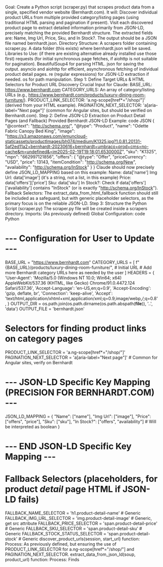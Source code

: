 Goal: Create a Python script (scraper.py) that scrapes product data from a single, specified vendor website (Bernhardt.com). It will:
Discover individual product URLs from multiple provided category/listing pages (using traditional HTML parsing and pagination if present).
Visit each discovered product page to extract detailed information primarily from JSON-LD, precisely matching the provided Bernhardt structure.
The extracted fields are: Name, Img Url, Price, Sku, and In Stock?.
The output should be a JSON file named bernhardt.json.
Directory Structure:
A scrapers folder containing scraper.py.
A data folder (this exists) where bernhardt.json will be saved.
Libraries to Use: (if there are existing alternative already installed use those first)
requests (for initial synchronous page fetches, if aiohttp is not suitable for pagination).
BeautifulSoup4 for parsing HTML.
json for saving the output.
asyncio and aiohttp for efficient, asynchronous fetching of individual product detail pages.
re (regular expressions) for JSON-LD extraction if needed.
os for path manipulation.
Step 1: Define Target URLs & HTML Selectors for Product URL Discovery
Crucial Input for Claude:
BASE_URL: https://www.bernhardt.com
CATEGORY_URLS: An array of category/listing URLs (e.g., https://www.bernhardt.com/products/luxury-dining-room-furniture/).
PRODUCT_LINK_SELECTOR: 'a.ng-scope[href*="/shop/"]' (derived from your HTML example).
PAGINATION_NEXT_SELECTOR: 'a[aria-label="Next page"]' (common for Angular sites, but should be verified on Bernhardt.com).
Step 2: Define JSON-LD Extraction on Product Detail Pages (and Fallback)
Provided Bernhardt JSON-LD Example:
code
JSON
{
  "@context": "http://schema.org/",
  "@type": "Product",
  "name": "Odette Fabric Canopy Bed King",
  "image": "https://s3.amazonaws.com/emuncloud-staticassets/productImages/bh074/medium/K1325.jpg?1.0.81.20131-5af2ed11a2+bernhardt-20230616+bernhardt+umbraco+prod+cms=no-cache&m=undefined&=im2025-02-19T19:18:01.6530000Z",
  "sku": "K1325",
  "mpn": "662997121856",
  "offers": {
    "@type": "Offer",
    "priceCurrency": "USD",
    "price": 13143,
    "itemCondition": "http://schema.org/New",
    "availability": "http://schema.org/InStock"
  }
}
Claude should now precisely define JSON_LD_MAPPING based on this example:
Name: data['name']
Img Url: data['image'] (it's a string, not a list, in this example)
Price: data['offers']['price']
Sku: data['sku']
In Stock?: Check if data['offers']['availability'] contains "InStock" (or is exactly "http://schema.org/InStock").
Fallback Selectors: The extract_data_from_html_fallback function should still be included as a safeguard, but with generic placeholder selectors, as the primary focus is on the reliable JSON-LD.
Step 3: Structure the Python Script (scraper.py)
The scraper.py file will be created inside a scrapers directory.
Imports: (As previously defined)
Global Configuration:
code
Python
# --- Configuration for User to Update ---
BASE_URL = "https://www.bernhardt.com"
CATEGORY_URLS = [
    f"{BASE_URL}/products/luxury-dining-room-furniture/", # Initial URL
    # Add more Bernhardt category URLs here as needed by the user
]
HEADERS = {
    'User-Agent': 'Mozilla/5.0 (Windows NT 10.0; Win64; x64) AppleWebKit/537.36 (KHTML, like Gecko) Chrome/91.0.4472.124 Safari/537.36',
    'Accept-Language': 'en-US,en;q=0.9',
    'Accept-Encoding': 'gzip, deflate, br',
    'Connection': 'keep-alive',
    'Accept': 'text/html,application/xhtml+xml,application/xml;q=0.9,image/webp,*/*;q=0.8',
}
OUTPUT_DIR = os.path.join(os.path.dirname(os.path.abspath(__file__)), '..', 'data')
OUTPUT_FILE = 'bernhardt.json'

# Selectors for finding product links on category pages
PRODUCT_LINK_SELECTOR = 'a.ng-scope[href*="/shop/"]'
PAGINATION_NEXT_SELECTOR = 'a[aria-label="Next page"]' # Common for Angular sites, verify on Bernhardt

# --- JSON-LD Specific Key Mapping (PRECISION FOR BERNHARDT.COM) ---
JSON_LD_MAPPING = {
    "Name": ["name"],
    "Img Url": ["image"],
    "Price": ["offers", "price"],
    "Sku": ["sku"],
    "In Stock?": ["offers", "availability"] # Will be interpreted as boolean
}
# --- END JSON-LD Specific Key Mapping ---

# Fallback Selectors (placeholders, for product *detail* page HTML if JSON-LD fails)
FALLBACK_NAME_SELECTOR = 'h1.product-detail-name' # Generic
FALLBACK_IMG_URL_SELECTOR = 'img.product-detail-image' # Generic, get src attribute
FALLBACK_PRICE_SELECTOR = 'span.product-detail-price' # Generic
FALLBACK_SKU_SELECTOR = 'span.product-detail-sku' # Generic
FALLBACK_STOCK_STATUS_SELECTOR = 'span.product-detail-stock' # Generic
discover_product_urls(session, start_url) function:
Process: As previously defined, but ensuring the use of PRODUCT_LINK_SELECTOR for a.ng-scope[href*="/shop/"] and PAGINATION_NEXT_SELECTOR.
extract_data_from_json_ld(soup, product_url) function:
Process:
Finds <script type="application/ld+json"> tags.
Parses JSON.
Crucially, uses the refined JSON_LD_MAPPING to extract data.
For "Img Url": Directly uses data.get('image').
For "In Stock?": Interprets data.get('offers', {}).get('availability') to a boolean. Given the example uses "http://schema.org/InStock", the logic should check for that exact string.
extract_data_from_html_fallback(soup) function:
Process: As previously defined (generic placeholders).
scrape_single_product_page(session, url) function:
Process: As previously defined, calling extract_data_from_json_ld first, then extract_data_from_html_fallback if necessary.
main() asynchronous function:
Process: As previously defined, iterating through CATEGORY_URLS for discovery and then asyncio.gather for detail extraction.
Execution Block: (As previously defined)

 make sure you this new scraper to the run_scraper.py like the other scrapers